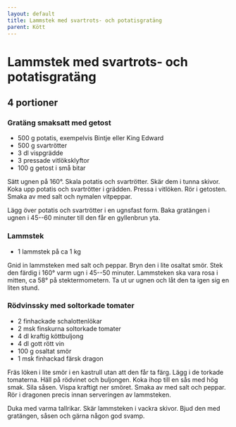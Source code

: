 ```yaml
---
layout: default
title: Lammstek med svartrots- och potatisgratäng
parent: Kött
---
```

# Lammstek med svartrots- och potatisgratäng

## 4 portioner

### Gratäng smaksatt med getost

-   500 g potatis, exempelvis Bintje eller King Edward
-   500 g svartrötter
-   3 dl vispgrädde
-   3 pressade vitlöksklyftor
-   100 g getost i små bitar

Sätt ugnen på 160°. Skala potatis och svartrötter. Skär dem i tunna
skivor. Koka upp potatis och svartrötter i grädden. Pressa i vitlöken.
Rör i getosten. Smaka av med salt och nymalen vitpeppar.

Lägg över potatis och svartrötter i en ugnsfast form. Baka gratängen i
ugnen i 45--60 minuter till den får en gyllenbrun yta.

### Lammstek

-   1 lammstek på ca 1 kg

Gnid in lammsteken med salt och peppar. Bryn den i lite osaltat smör.
Stek den färdig i 160° varm ugn i 45--50 minuter. Lammsteken ska vara
rosa i mitten, ca 58° på stektermometern. Ta ut ur ugnen och låt den ta
igen sig en liten stund.

### Rödvinssky med soltorkade tomater

-   2 finhackade schalottenlökar
-   2 msk finskurna soltorkade tomater
-   4 dl kraftig köttbuljong
-   4 dl gott rött vin
-   100 g osaltat smör
-   1 msk finhackad färsk dragon

Fräs löken i lite smör i en kastrull utan att den får ta färg. Lägg i de
torkade tomaterna. Häll på rödvinet och buljongen. Koka ihop till en sås
med hög smak. Sila såsen. Vispa kraftigt ner smöret. Smaka av med salt
och peppar. Rör i dragonen precis innan serveringen av lammsteken.

Duka med varma tallrikar. Skär lammsteken i vackra skivor. Bjud den med
gratängen, såsen och gärna någon god svamp.
